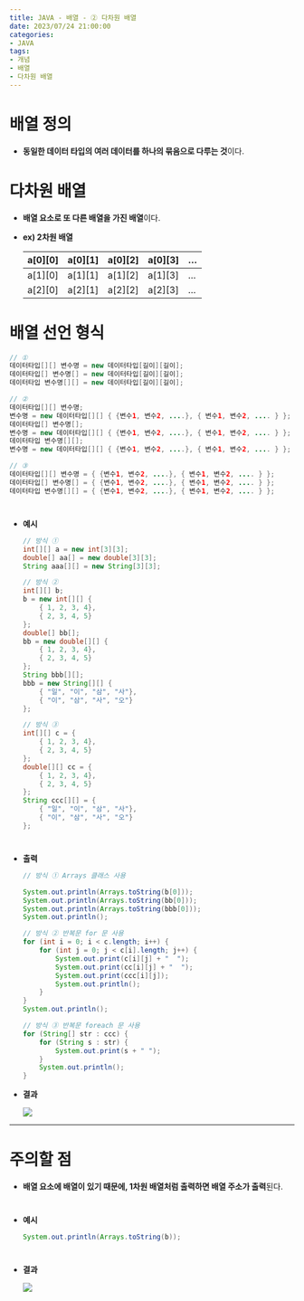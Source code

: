 ```yaml
---
title: JAVA - 배열 - ② 다차원 배열
date: 2023/07/24 21:00:00
categories:
- JAVA
tags:
- 개념
- 배열
- 다차원 배열
---
```


# 배열 정의

- **동일한 데이터 타입의 여러 데이터를 하나의 묶음으로 다루는 것**이다.

# 다차원 배열

- **배열 요소로 또 다른 배열을 가진 배열**이다.
- **ex) 2차원 배열**
    
    
    | a[0][0] | a[0][1] | a[0][2] | a[0][3] | … |
    | --- | --- | --- | --- | --- |
    | a[1][0] | a[1][1] | a[1][2] | a[1][3] | … |
    | a[2][0] | a[2][1] | a[2][2] | a[2][3] | … |

# 배열 선언 형식

```java
// ①
데이터타입[][] 변수명 = new 데이터타입[길이][길이];
데이터타입[] 변수명[] = new 데이터타입[길이][길이];
데이터타입 변수명[][] = new 데이터타입[길이][길이];

// ②
데이터타입[][] 변수명;
변수명 = new 데이터타입[][] { {변수1, 변수2, ....}, { 변수1, 변수2, .... } };
데이터타입[] 변수명[];
변수명 = new 데이터타입[][] { {변수1, 변수2, ....}, { 변수1, 변수2, .... } };
데이터타입 변수명[][];
변수명 = new 데이터타입[][] { {변수1, 변수2, ....}, { 변수1, 변수2, .... } };

// ③
데이터타입[][] 변수명 = { {변수1, 변수2, ....}, { 변수1, 변수2, .... } };
데이터타입[] 변수명[] = { {변수1, 변수2, ....}, { 변수1, 변수2, .... } };
데이터타입 변수명[][] = { {변수1, 변수2, ....}, { 변수1, 변수2, .... } };
```
#
- **예시**
    
    ```java
    // 방식 ①
    int[][] a = new int[3][3];
    double[] aa[] = new double[3][3];
    String aaa[][] = new String[3][3];
    
    // 방식 ②
    int[][] b;
    b = new int[][] {
    	{ 1, 2, 3, 4},
    	{ 2, 3, 4, 5}
    }; 
    double[] bb[];
    bb = new double[][] {
    	{ 1, 2, 3, 4},
    	{ 2, 3, 4, 5}
    };
    String bbb[][];
    bbb = new String[][] {
    	{ "일", "이", "삼", "사"},
    	{ "이", "삼", "사", "오"}
    };
    
    // 방식 ③
    int[][] c = {
    	{ 1, 2, 3, 4},
    	{ 2, 3, 4, 5}
    };
    double[][] cc = {
    	{ 1, 2, 3, 4},
    	{ 2, 3, 4, 5}
    };
    String ccc[][] = {
    	{ "일", "이", "삼", "사"},
    	{ "이", "삼", "사", "오"}
    };
    ```
    
#
- **출력**
    
    ```java
    // 방식 ① Arrays 클래스 사용
    
    System.out.println(Arrays.toString(b[0]));
    System.out.println(Arrays.toString(bb[0]));
    System.out.println(Arrays.toString(bbb[0]));
    System.out.println();
    
    // 방식 ② 반복문 for 문 사용
    for (int i = 0; i < c.length; i++) {
    	for (int j = 0; j < c[i].length; j++) {
    		System.out.print(c[i][j] + "  ");
    		System.out.print(cc[i][j] + "  ");
    		System.out.print(ccc[i][j]);
    		System.out.println();
    	}
    }
    System.out.println();
    
    // 방식 ③ 반복문 foreach 문 사용
    for (String[] str : ccc) {
    	for (String s : str) {
    		System.out.print(s + " ");
    	}
    	System.out.println();
    }
    ```
    
- **결과**
    
    ![](/Images/2023/07/JAVA-배열-②/Untitled.png)
    
---
# 주의할 점

- **배열 요소에 배열이 있기 때문에, 1차원 배열처럼 출력하면 배열 주소가 출력**된다.
#
- **예시**
    
    ```java
    System.out.println(Arrays.toString(b));
    ```
#    
- **결과**
    
    ![](/Images/2023/07/JAVA-배열-②/Untitled%201.png)